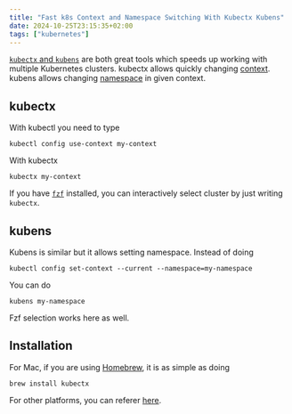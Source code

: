 ```yaml
---
title: "Fast k8s Context and Namespace Switching With Kubectx Kubens"
date: 2024-10-25T23:15:35+02:00
tags: ["kubernetes"]
---
```


[`kubectx` and `kubens`](https://github.com/ahmetb/kubectx) are both great tools which speeds up working with multiple Kubernetes clusters. kubectx allows quickly changing [context](https://kubernetes.io/docs/tasks/access-application-cluster/configure-access-multiple-clusters/). kubens allows changing [namespace](https://kubernetes.io/docs/concepts/overview/working-with-objects/namespaces/) in given context.

## kubectx

With kubectl you need to type

```shell
kubectl config use-context my-context
```

With kubectx

```shell
kubectx my-context
```

If you have [`fzf`](https://github.com/junegunn/fzf) installed, you can interactively select cluster by just writing `kubectx`.

## kubens

Kubens is similar but it allows setting namespace. Instead of doing

```shell
kubectl config set-context --current --namespace=my-namespace
```

You can do

```shell
kubens my-namespace
```

Fzf selection works here as well.

## Installation

For Mac, if you are using [Homebrew](https://brew.sh), it is as simple as doing

```shell
brew install kubectx
```

For other platforms, you can referer [here](https://github.com/ahmetb/kubectx?tab=readme-ov-file#installation).
